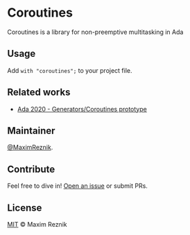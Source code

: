 Coroutines
==========

Coroutines is a library for non-preemptive multitasking in Ada

## Usage
Add `with "coroutines";` to your project file.

## Related works

 * [Ada 2020 - Generators/Coroutines prototype](https://github.com/pmderodat/ada-generators)


## Maintainer

[@MaximReznik](https://github.com/reznikmm).

## Contribute

Feel free to dive in!
[Open an issue](https://github.com/reznikmm/coroutines/issues/new)
or submit PRs.

## License

[MIT](LICENSE) © Maxim Reznik
